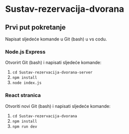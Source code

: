 # Sustav-rezervacija-dvorana

## Prvi put pokretanje
Napisat sljedeće komande u Git (bash) u vs codu.

### Node.js Express
Otvorirt Git (bash) i napisati sljedeće komande:
1. ```cd Sustav-rezervacija-dvorana-server```
2. ```npm install```
3. ```node index.js```

### React stranica
Otvoriti novi Git (bash) i napisati sljedeće komande:
1. ```cd Sustav-rezervacija-dvorana```
2. ```npm install```
3. ```npm run dev```

